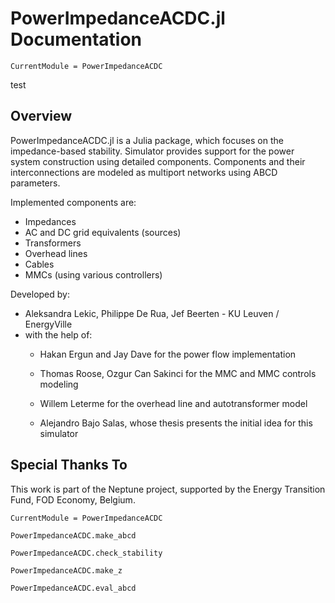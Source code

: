 # PowerImpedanceACDC.jl Documentation

```@meta
CurrentModule = PowerImpedanceACDC
```
test
## Overview

PowerImpedanceACDC.jl is a Julia package, which focuses on the impedance-based stability. Simulator provides support for the power system construction using detailed components. Components and their interconnections are modeled as multiport networks using ABCD parameters.

Implemented components are:
- Impedances
- AC and DC grid equivalents (sources)
- Transformers
- Overhead lines
- Cables
- MMCs (using various controllers)

Developed by:
- Aleksandra Lekic, Philippe De Rua, Jef Beerten - KU Leuven / EnergyVille
- with the help of:
    - Hakan Ergun and Jay Dave for the power flow implementation

    - Thomas Roose, Ozgur Can Sakinci for the MMC and MMC controls modeling

    - Willem Leterme for the overhead line and autotransformer model

    - Alejandro Bajo Salas, whose thesis presents the initial idea for this simulator

## Special Thanks To
This work is part of the Neptune project, supported by the Energy Transition Fund, FOD Economy, Belgium.  

```@meta
CurrentModule = PowerImpedanceACDC
```

```@docs
PowerImpedanceACDC.make_abcd
```



```@docs
PowerImpedanceACDC.check_stability
```

```@docs
PowerImpedanceACDC.make_z
```

```@docs
PowerImpedanceACDC.eval_abcd
```